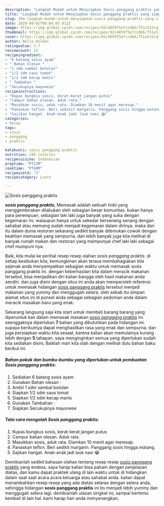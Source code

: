 ```yaml
---
description: "Langkah Mudah untuk Menyiapkan Sosis panggang praktis yang simpel"
title: "Langkah Mudah untuk Menyiapkan Sosis panggang praktis yang simpel"
slug: 394-langkah-mudah-untuk-menyiapkan-sosis-panggang-praktis-yang-simpel
date: 2020-08-02T08:04:07.012Z
image: https://img-global.cpcdn.com/recipes/92c4059f5e7ccdb6/751x532cq70/sosis-panggang-praktis-foto-resep-utama.jpg
thumbnail: https://img-global.cpcdn.com/recipes/92c4059f5e7ccdb6/751x532cq70/sosis-panggang-praktis-foto-resep-utama.jpg
cover: https://img-global.cpcdn.com/recipes/92c4059f5e7ccdb6/751x532cq70/sosis-panggang-praktis-foto-resep-utama.jpg
author: Nelle Holmes
ratingvalue: 3.7
reviewcount: 13
recipeingredient:
- "6 batang sosis ayam"
- " Bahan olesan "
- "1 sdm sambal botolan"
- "1/2 sdm saus tomat"
- "1/2 sdm kecap manis"
- " Tambahan "
- "Secukupnya mayonese"
recipeinstructions:
- "Kupas bungkus sosis, kerat-kerat jangan putus"
- "Campur bahan olesan. Aduk rata."
- "Masukkan sosis, aduk rata. Diamkan 10 menit agar meresap."
- "Panaskan teflon. Beri sedikit margarin. Panggang sosis hingga matang."
- "Sajikan hangat. Anak-anak jadi lauk nasi 😂"
categories:
- Resep
tags:
- sosis
- panggang
- praktis

katakunci: sosis panggang praktis 
nutrition: 246 calories
recipecuisine: Indonesian
preptime: "PT23M"
cooktime: "PT49M"
recipeyield: "2"
recipecategory: Lunch

---
```



![Sosis panggang praktis](https://img-global.cpcdn.com/recipes/92c4059f5e7ccdb6/751x532cq70/sosis-panggang-praktis-foto-resep-utama.jpg)

<b><i>sosis panggang praktis</i></b>, Memasak adalah sebuah hobi yang menggembirakan dilakukan oleh sebagian besar komunitas. bukan hanya para perempuan, sebagian laki laki juga banyak yang suka dengan kegemaran ini. walaupun hanya untuk sekedar bersenang senang dengan sahabat atau memang sudah menjadi kegemaran dalam dirinya. maka dari itu dalam dunia restoran sekarang sedikit banyak ditemukan cowok dengan keahlian memasak yang sempurna, dan lebih banyak juga kita melihat di banyak rumah makan dan restoran yang mempunyai chef laki laki sebagai chef mumpuni nya.



Baik, kita mulai ke perihal resep resep olahan <i>sosis panggang praktis</i>. di setiap kesibukan kita, kemungkinan akan terasa membahagiakan bila sejenak anda menyempatkan sebagian waktu untuk memasak sosis panggang praktis ini. dengan keberhasilan kita dalam meracik makanan tersebut, bisa menjadikan diri kalian bangga oleh hasil makanan anda sendiri. dan juga disini dengan situs ini anda akan memperoleh referensi untuk memasak hidangan <u>sosis panggang praktis</u> tersebut menjadi makanan yang yummy dan menggugah selera, oleh sebab itu simpan alamat situs ini di ponsel anda sebagai sebagian pedoman anda dalam meracik masakan baru yang enak.


Sekarang langsung saja kita start untuk membeli barang barang yang diperuntuk kan dalam memasak masakan <u><i>sosis panggang praktis</i></u> ini. seenggaknya diperlukan <b>7</b> bahan yang dibutuhkan pada hidangan ini. supaya berikutnya dapat menghasilkan rasa yang enak dan sempurna. dan juga persiapkan waktu kita sesaat, karena kalian akan memulainya kurang lebih dengan <b>5</b> tahapan. saya menginginkan semua yang diperlukan sudah kita sediakan disini, Baiklah mari kita olah dengan melihat dulu bahan baku berikut ini.

<!--inarticleads1-->

##### Bahan pokok dan bumbu-bumbu yang diperlukan untuk pembuatan Sosis panggang praktis:

1. Sediakan 6 batang sosis ayam
1. Gunakan  Bahan olesan :
1. Ambil 1 sdm sambal botolan
1. Siapkan 1/2 sdm saus tomat
1. Siapkan 1/2 sdm kecap manis
1. Gunakan  Tambahan :
1. Siapkan Secukupnya mayonese




<!--inarticleads2-->

##### Tata cara mengolah Sosis panggang praktis:

1. Kupas bungkus sosis, kerat-kerat jangan putus
1. Campur bahan olesan. Aduk rata.
1. Masukkan sosis, aduk rata. Diamkan 10 menit agar meresap.
1. Panaskan teflon. Beri sedikit margarin. Panggang sosis hingga matang.
1. Sajikan hangat. Anak-anak jadi lauk nasi 😂




Demikianlah sedikit bahasan olahan tentang resep resep <u>sosis panggang praktis</u> yang endess. saya harap kalian bisa paham dengan penjelasan diatas, dan kamu dapat praktek ulang di lain waktu untuk di hidangkan dalam saat saat acara acara keluarga atau sahabat anda. kalian dapat menambahkan resep resep yang ada diatas selaras dengan selera anda, sehingga hidangan <b>sosis panggang praktis</b> ini bs menjadi lebih yummy dan menggugah selera lagi. demikianlah ulasan singkat ini, sampai bertemu kembali di lain hal. kami harap hari anda menyenangkan.
